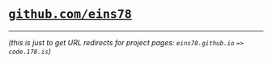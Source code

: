 # [`github.com/eins78`](https://github.com/eins78)

---

*(this is just to get URL redirects for project pages: `eins78.github.io` `=>` `code.178.is`)*
